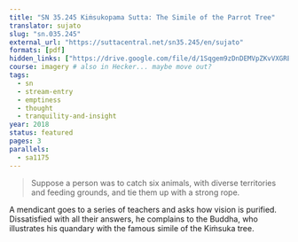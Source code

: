 ```yaml
---
title: "SN 35.245 Kiṁsukopama Sutta: The Simile of the Parrot Tree"
translator: sujato
slug: "sn.035.245"
external_url: "https://suttacentral.net/sn35.245/en/sujato"
formats: [pdf]
hidden_links: ["https://drive.google.com/file/d/1Sqgem9zDnDEMVpZKvVXGREUfnAJmvJI4"]
course: imagery # also in Hecker... maybe move out?
tags:
  - sn
  - stream-entry
  - emptiness
  - thought
  - tranquility-and-insight
year: 2018
status: featured
pages: 3
parallels:
  - sa1175
---
```


> Suppose a person was to catch six animals, with diverse territories and feeding grounds, and tie them up with a strong rope.

A mendicant goes to a series of teachers and asks how vision is purified. Dissatisfied with all their answers, he complains to the Buddha, who illustrates his quandary with the famous simile of the Kiṁsuka tree.

